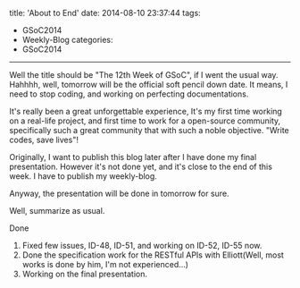 title: 'About to End'
date: 2014-08-10 23:37:44
tags:
- GSoC2014
- Weekly-Blog
categories:
- GSoC2014
---

Well the title should be "The 12th Week of GSoC", if I went the usual way. Hahhhh, well, tomorrow will be the official soft pencil down date. It means, I need to stop coding, and working on perfecting documentations.

It's really been a great unforgettable experience, It's my first time working on a real-life project, and first time to work for a open-source community, specifically such a great community that with such a noble objective. "Write codes, save lives"!

Originally, I want to publish this blog later after I have done my final presentation. However it's not done yet, and it's close to the end of this week. I have to publish my weekly-blog.

Anyway, the presentation will be done in tomorrow for sure.

Well, summarize as usual.

Done
1.  Fixed few issues, ID-48, ID-51, and working on ID-52, ID-55 now.
2.  Done the specification work for the RESTful APIs with Elliott(Well, most works is done by him, I'm not experienced...)
3.  Working on the final presentation.
